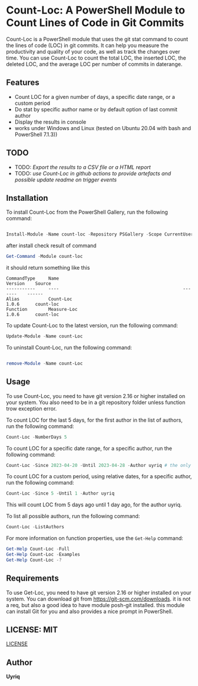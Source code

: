# Count-Loc: A PowerShell Module to Count Lines of Code in Git Commits

Count-Loc is a PowerShell module that uses the git stat command to count the lines of code (LOC) in git commits. It can help you measure the productivity and quality of your code, as well as track the changes over time. You can use Count-Loc to count the total LOC, the inserted LOC, the deleted LOC, and the average LOC per number of commits in daterange.

## Features

- Count LOC for a given number of days, a specific date range, or a custom period
- Do stat by specific author name or by default option of last commit author
- Display the results in console
- works under Windows and Linux (tested on Ubuntu 20.04 with bash and PowerShell 7.1.3))

## TODO

- TODO: _Export the results to a CSV file or a HTML report_
- TODO: _use Count-Loc in github actions to provide artefacts and possible update readme on trigger events_

## Installation

To install Count-Loc from the PowerShell Gallery, run the following command:

```powershell

Install-Module -Name count-loc -Repository PSGallery -Scope CurrentUser

```

after install check result of command

```powershell
Get-Command -Module count-loc
```

it should return something like this

```text
CommandType     Name                                               Version    Source
-----------     ----                                               -------    ------
Alias           Count-Loc                                          1.0.6      count-loc
Function        Measure-Loc                                        1.0.6      count-loc
```

To update Count-Loc to the latest version, run the following command:

```powershell
Update-Module -Name count-Loc
```

To uninstall Count-Loc, run the following command:

```powershell

remove-Module -Name count-Loc

```

## Usage

To use Count-Loc, you need to have git version 2.16 or higher installed on your system. You also need to be in a git repository folder unless function trow exception error.

To count LOC for the last 5 days, for the first author in the list of authors, run the following command:

```powershell
Count-Loc -NumberDays 5
```

To count LOC for a specific date range, for a specific author, run the following command:

```powershell
Count-Loc -Since 2023-04-20 -Until 2023-04-28 -Author uyriq # the only date format that is supported is yyyy-MM-dd
```

To count LOC for a custom period, using relative dates, for a specific author, run the following command:

```powershell
Count-Loc -Since 5 -Until 1 -Author uyriq
```

This will count LOC from 5 days ago until 1 day ago, for the author uyriq.

To list all possible authors, run the following command:

```powershell
Count-Loc -ListAuthors
```

For more information on function properties, use the `Get-Help` command:

```powershell
Get-Help Count-Loc -Full
Get-Help Count-Loc -Examples
Get-Help Count-Loc -?
```

## Requirements

To use Get-Loc, you need to have git version 2.16 or higher installed on your system. You can download git from https://git-scm.com/downloads.
it is not a req, but also a good idea to have module posh-git installed. this module can install Git for you and also provides a nice prompt in PowerShell.

## LICENSE: MIT

[LICENSE](./LICENSE)

## Author

**Uyriq**
